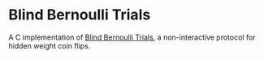 # Blind Bernoulli Trials

A C implementation of [Blind Bernoulli Trials](https://www.usenix.org/conference/usenixsecurity19/presentation/connor), a non-interactive protocol for hidden weight coin flips.


